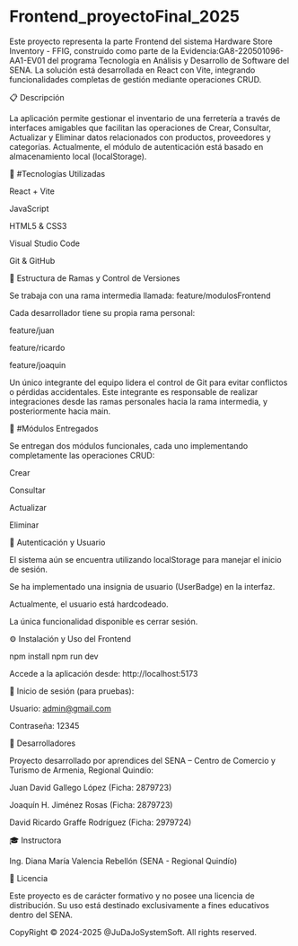 # Frontend_proyectoFinal_2025

Este proyecto representa la parte Frontend del sistema Hardware Store Inventory - FFIG, construido como parte de la Evidencia:GA8-220501096-AA1-EV01 del programa Tecnología en Análisis y Desarrollo de Software del SENA. La solución está desarrollada en React con Vite, integrando funcionalidades completas de gestión mediante operaciones CRUD.

📋 Descripción

La aplicación permite gestionar el inventario de una ferretería a través de interfaces amigables que facilitan las operaciones de Crear, Consultar, Actualizar y Eliminar datos relacionados con productos, proveedores y categorías. Actualmente, el módulo de autenticación está basado en almacenamiento local (localStorage).

🚀 #Tecnologías Utilizadas

React + Vite

JavaScript

HTML5 & CSS3

Visual Studio Code

Git & GitHub

🔀 Estructura de Ramas y Control de Versiones

Se trabaja con una rama intermedia llamada: feature/modulosFrontend

Cada desarrollador tiene su propia rama personal:

feature/juan

feature/ricardo

feature/joaquin

Un único integrante del equipo lidera el control de Git para evitar conflictos o pérdidas accidentales. Este integrante es responsable de realizar integraciones desde las ramas personales hacia la rama intermedia, y posteriormente hacia main.

🧪 #Módulos Entregados

Se entregan dos módulos funcionales, cada uno implementando completamente las operaciones CRUD:

Crear

Consultar

Actualizar

Eliminar

🔐 Autenticación y Usuario

El sistema aún se encuentra utilizando localStorage para manejar el inicio de sesión.

Se ha implementado una insignia de usuario (UserBadge) en la interfaz.

Actualmente, el usuario está hardcodeado.

La única funcionalidad disponible es cerrar sesión.

⚙️ Instalación y Uso del Frontend

npm install
npm run dev

Accede a la aplicación desde: http://localhost:5173

🔑 Inicio de sesión (para pruebas):

Usuario: admin@gmail.com

Contraseña: 12345

👥 Desarrolladores

Proyecto desarrollado por aprendices del SENA – Centro de Comercio y Turismo de Armenia, Regional Quindío:

Juan David Gallego López (Ficha: 2879723)

Joaquín H. Jiménez Rosas (Ficha: 2879723)

David Ricardo Graffe Rodríguez (Ficha: 2979724)

🎓 Instructora

Ing. Diana María Valencia Rebellón (SENA - Regional Quindío)

📝  Licencia

Este proyecto es de carácter formativo y no posee una licencia de distribución. Su uso está destinado exclusivamente a fines educativos dentro del SENA.

CopyRight © 2024-2025 @JuDaJoSystemSoft. All rights reserved.
